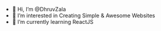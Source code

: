 - 👋 Hi, I’m @DhruvZala
- 👀 I’m interested in Creating Simple & Awesome Websites
- 🌱 I’m currently learning ReactJS


<!---
DhruvZala/DhruvZala is a ✨ special ✨ repository because its `README.md` (this file) appears on your GitHub profile.
You can click the Preview link to take a look at your changes.
--->
